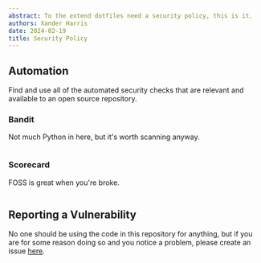 ```yaml
---
abstract: To the extend dotfiles need a security policy, this is it.
authors: Xander Harris
date: 2024-02-19
title: Security Policy
---
```


## Automation

Find and use all of the automated security checks that are relevant and
available to an open source repository.

### Bandit

Not much Python in here, but it's worth scanning anyway.

```{autoyaml} .github/workflows/bandit.yml
```

### Scorecard

FOSS is great when you're broke.

```{autoyaml} .github/workflows/scorecard.yml
```

## Reporting a Vulnerability

No one should be using the code in this repository for anything, but if you
are for some reason doing so and you notice a problem, please create an
issue [here](https://github.com/edwardtheharris/dotfiles/issues).
